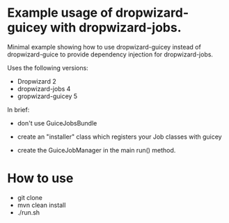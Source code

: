 # Example usage of dropwizard-guicey with dropwizard-jobs.

Minimal example showing how to use dropwizard-guicey instead of dropwizard-guice to provide dependency injection for dropwizard-jobs.

Uses the following versions:

* Dropwizard 2
* dropwizard-jobs 4
* gropwizard-guicey 5

In brief:

* don't use GuiceJobsBundle

* create an "installer" class which registers your Job classes with guicey

* create the GuiceJobManager in the main run() method.

# How to use

* git clone
* mvn clean install
* ./run.sh